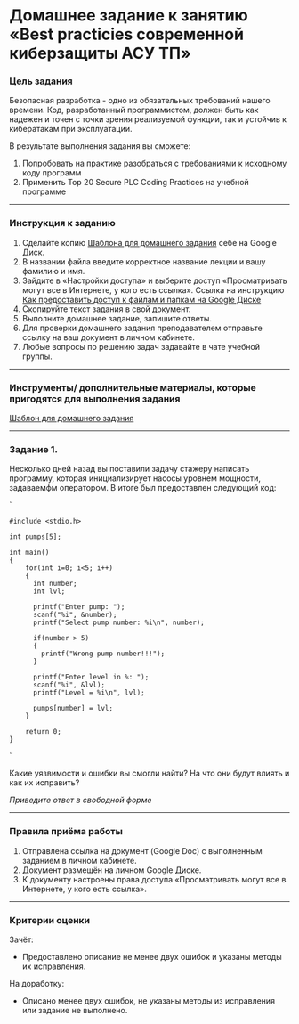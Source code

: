 # Домашнее задание к занятию «Best practicies современной киберзащиты АСУ ТП»

### Цель задания

Безопасная разработка - одно из обязательных требований нашего времени. Код, разработанный программистом, должен быть как надежен и точен с точки зрения  реализуемой функции, так и устойчив к кибератакам при эксплуатации.

В результате выполнения задания вы сможете:

1. Попробовать на практике разобраться с требованиями к исходному коду программ
1. Применить Top 20 Secure PLC Coding Practices на учебной программе

------

### Инструкция к заданию

1. Сделайте копию [Шаблона для домашнего задания](https://docs.google.com/document/d/1RcGhwr1aS2CJ68rDB-jNAVYntSDy0Nb7nJ5jwVdLaEs/edit?usp=sharing) себе на Google Диск.
1. В названии файла введите корректное название лекции и вашу фамилию и имя.
1. Зайдите в «Настройки доступа» и выберите доступ «Просматривать могут все в Интернете, у кого есть ссылка». Ссылка на инструкцию [Как предоставить доступ к файлам и папкам на Google Диске](https://support.google.com/docs/answer/2494822?hl=ru&co=GENIE.Platform%3DDesktop)
1. Скопируйте текст задания в свой документ.
1. Выполните домашнее задание, запишите ответы.
1. Для проверки домашнего задания преподавателем отправьте ссылку на ваш документ в личном кабинете.
1. Любые вопросы по решению задач задавайте в чате учебной группы.

------

### Инструменты/ дополнительные материалы, которые пригодятся для выполнения задания

[Шаблон для домашнего задания](https://docs.google.com/document/d/1RcGhwr1aS2CJ68rDB-jNAVYntSDy0Nb7nJ5jwVdLaEs/edit?usp=sharing)

-----

### Задание 1.

Несколько дней назад вы поставили задачу стажеру написать программу, которая инициализирует насосы уровнем мощности, задаваемфм оператором. В итоге был предоставлен следующий код:

`

    #include <stdio.h>
    
    int pumps[5];
    
    int main()
    {
        for(int i=0; i<5; i++)
        {
          int number;
          int lvl;
      
          printf("Enter pump: ");
          scanf("%i", &number);
          printf("Select pump number: %i\n", number);
          
          if(number > 5)
          {
            printf("Wrong pump number!!!");
          }
      
          printf("Enter level in %: ");
          scanf("%i", &lvl);
          printf("Level = %i\n", lvl);
          
          pumps[number] = lvl;
        }
      
        return 0;
    }

`

Какие уязвимости и ошибки вы смогли найти? На что они будут влиять и как их исправить? 



*Приведите ответ в свободной форме* 

------


### Правила приёма работы

1. Отправлена ссылка на документ (Google Doc) с выполненным заданием в личном кабинете.
2. Документ размещён на личном Google Диске.
3. К документу настроены права доступа «Просматривать могут все в Интернете, у кого есть ссылка».

------

### Критерии оценки

Зачёт:

- Предоставлено описание не менее двух ошибок и указаны методы их исправления.


На доработку:

- Описано менее двух ошибок, не указаны методы из исправления или задание не выполнено.
